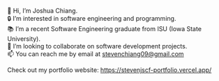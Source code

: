 👋 Hi, I’m Joshua Chiang. <br>
🔒 I’m interested in software engineering and programming. <br>
📚 I’m a recent Software Engineering graduate from ISU (Iowa State University). <br> 
🤝 I’m looking to collaborate on software development projects. <br>
📫 You can reach me by email at stevenchiang09@gmail.com

Check out my portfolio website: https://stevenjscf-portfolio.vercel.app/
<!---
StevenJSCF/StevenJSCF is a ✨ special ✨ repository because its `README.md` (this file) appears on your GitHub profile.
You can click the Preview link to take a look at your changes.
--->
